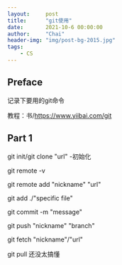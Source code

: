 ```yaml
---
layout:     post
title:      "git使用"
date:       2021-10-6 00:00:00
author:     "Chai"
header-img: "img/post-bg-2015.jpg"
tags:
    - CS
---
```


## Preface
记录下要用的git命令

教程：书/https://www.yiibai.com/git

## Part 1
git init/git clone "url"   -初始化

git remote -v

git remote add "nickname" "url" 

git add ./"specific file"

git commit -m "message"

git push "nickname" "branch"

git fetch "nickname"/"url"

git pull 还没太搞懂